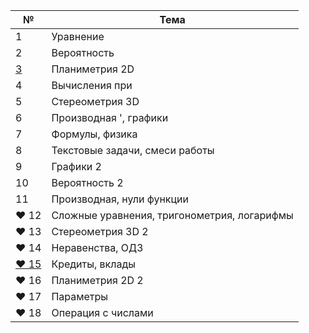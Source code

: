 | № | Тема |
| --------- | ----- |
| 1 | Уравнение |
| 2 | Вероятность |
| [3](https://github.com/sch1432/sch1432/blob/main/math/ege/3.md) | Планиметрия 2D |
| 4 | Вычисления при |
| 5 | Стереометрия 3D |
| 6 | Производная ', графики |
| 7 | Формулы, физика |
| 8 | Текстовые задачи, смеси работы | 
| 9 | Графики 2 |
| 10 | Вероятность 2 | 
| 11 | Производная, нули функции |
| ❤ 12 | Сложные уравнения, тригонометрия, логарифмы |
| ❤ 13 | Стереометрия 3D 2 |
| ❤ 14 | Неравенства, ОДЗ |
| [❤ 15](https://github.com/sch1432/sch1432/blob/main/math/ege/15.md) | Кредиты, вклады | 
| ❤ 16 | Планиметрия 2D 2 |
| ❤ 17 | Параметры | 
| ❤ 18 | Операция с числами |
